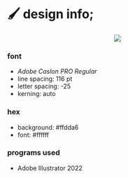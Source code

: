 # 🖌️ design info;

<p align="center">
  <img 
    width=""
    height=""
    src="https://user-images.githubusercontent.com/105679100/170915995-959b0916-53c3-4bd5-bd28-1b820f7a2561.png"
  >
</p>


### font
+ *Adobe Caslon PRO Regular*
+ line spacing: 116 pt
+ letter spacing: -25
+ kerning: auto

### hex 
+ background: #ffdda6
+ font: #ffffff

### programs used
+ Adobe Illustrator 2022
